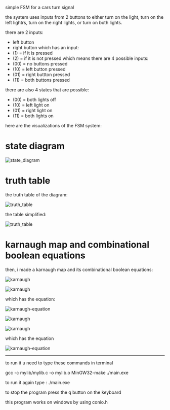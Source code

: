 
simple FSM for a cars turn signal

the system uses inputs from 2 buttons to either turn on the light, turn on the left lightrs, turn on the right lights, or turn on both lights.

there are 2 inputs:
- left button
- right button
which has an input:
- (1) = if it is pressed
- (2) = if it is not pressed
which means there are 4 possible inputs:
- (00) = no buttons pressed
- (10) = left button pressed
- (01) = right buttton pressed
- (11) = both buttons pressed

there are also 4 states that are possible:
- (00) = both lights off
- (10) = left light on
- (01) = right light on
- (11) = both lights on

here are the visualizations of the FSM system:
# state diagram

![state_diagram](img/FSMdiagram.jpeg)

# truth table

the truth table of the diagram:

![truth_table](img/truth-table.png)

the table simplified:

![truth_table](img/truth-table2.png)

# karnaugh map and combinational boolean equations
then, i made a karnaugh map and its combinational boolean equations:

![karnaugh](img/karnaugh1.jpeg)

![karnaugh](img/karnaugh11.jpeg)

which has the equation:

![karnaugh-equation](img/karnaugh-equation1.jpeg)

![karnaugh](img/karnaugh2.jpeg)

![karnaugh](img/kmap22.jpeg)

which has the equation

![karnaugh-equation](img/karnaugh-equation2.jpeg)

----------------------------------------------------------------------------------------------------------------------------
to run it u need to type these commands in terminal

gcc -c mylib/mylib.c -o mylib.o 
MinGW32-make 
./main.exe

to run it again type :
./main.exe

to stop the program press the q button on the keyboard

 this program works on windows by using conio.h
